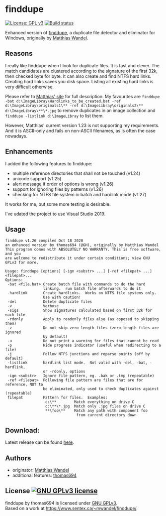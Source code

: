 # finddupe

[![License: GPL v3](https://img.shields.io/badge/License-GPLv3-blue.svg)](https://www.gnu.org/licenses/gpl-3.0) [![Build status](https://ci.appveyor.com/api/projects/status/nt3tayragwr9qxnr/branch/master?svg=true)](https://ci.appveyor.com/project/thomas694/finddupe/branch/master)

Enhanced version of [finddupe](https://www.sentex.ca/~mwandel/finddupe/), a duplicate file detector and eliminator for Windows, originally by [Matthias Wandel](https://github.com/Matthias-Wandel).

## Reasons
I really like finddupe when I look for duplicate files. It is fast and clever. The match candidates are clustered according to the signature of the first 32k, then checked byte for byte. It can also create and find NTFS hard links. Creating hard links saves you disk space. Listing all existing hard links is very difficult otherwise.

Please refer to [Matthias' site](https://www.sentex.ca/~mwandel/finddupe/) for full description. My favourites are
`finddupe -bat d:\ImageLibray\Hardlinks_to_be_created.bat -ref d:\ImageLibray\originals1\** -ref d:\ImageLibray\originals2\** d:\ImageLibray\**\*.jpg` to remove duplicates in an image collection and `finddupe -listlink d:\ImageLibray` to list them.

However, Matthias' current version 1.23 is not supporting my requirements. And it is ASCII-only and fails on non-ASCII filenames, as is often the case nowadays.

## Enhancements
I added the following features to finddupe:
- multiple reference directories that shall not be touched (v1.24)
- unicode support (v1.25)
- alert message if order of options is wrong (v1.26)
- support for ignoring files by patterns (v1.26)
- checking for NTFS file system in batch and hardlink mode (v1.27)

It works for me, but some more testing is desirable.

I've udated the project to use Visual Studio 2019.

## Usage
```
finddupe v1.26 compiled Oct 18 2020
an enhanced version by thomas694 (@GH), originally by Matthias Wandel
This program comes with ABSOLUTELY NO WARRANTY. This is free software, and you
are welcome to redistribute it under certain conditions; view GNU GPLv3 for more.

Usage: finddupe [options] [-ign <substr> ...] [-ref <filepat> ...] <filepat>...
Options:
 -bat <file.bat> Create batch file with commands to do the hard
                 linking.  run batch file afterwards to do it
 -hardlink       Create hardlinks.  Works on NTFS file systems only.
                 Use with caution!
 -del            Delete duplicate files
 -v              Verbose
 -sigs           Show signatures calculated based on first 32k for each file
 -rdonly         Apply to readonly files also (as opposed to skipping them)
 -z              Do not skip zero length files (zero length files are ignored
                 by default)
 -u              Do not print a warning for files that cannot be read
 -p              Hide progress indicator (useful when redirecting to a file)
 -j              Follow NTFS junctions and reparse points (off by default)
 -listlink       hardlink list mode.  Not valid with -del, -bat, -hardlink,
                 or -rdonly, options
 -ign <substr>   Ignore file pattern, eg. .bak or .tmp (repeatable)
 -ref <filepat>  Following file pattern are files that are for reference, NOT to
                 be eliminated, only used to check duplicates against (repeatable)
 filepat         Pattern for files.  Examples:
                  c:\**        Match everything on drive C
                  c:\**\*.jpg  Match only .jpg files on drive C
                  **\foo\**    Match any path with component foo
                                from current directory down
```

## Download:

Latest release can be found [here](https://github.com/thomas694/finddupe/releases).

## Authors

- originator: [Matthias Wandel](https://www.sentex.ca/~mwandel/finddupe/)
- additional features: [thomas694](https://github.com/thomas694/finddupe)

## License <a rel="license" href="https://www.gnu.org/licenses/gpl-3.0"><img alt="GNU GPLv3 license" style="border-width:0" src="https://img.shields.io/badge/License-GPLv3-blue.svg" /></a>

<span xmlns:dct="http://purl.org/dc/terms/" property="dct:title">finddupe</span> by thomas694 
is licensed under <a rel="license" href="https://www.gnu.org/licenses/gpl-3.0">GNU GPLv3</a>.<br/>
Based on a work at <a xmlns:dct="http://purl.org/dc/terms/" href="https://www.sentex.ca/~mwandel/finddupe/" rel="dct:source">https://www.sentex.ca/~mwandel/finddupe/</a>.
